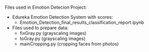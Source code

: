 Files used in Emotion Detecion Project:
- Edureka Emotion Detection System with scores: 
  - Emotion_Detection_final_results_classification_report.ipynb
- Files used to prepare data:
  -   fixGray.py (grayscaling images)
  -   toGray.py (grayscaling images)
  -   mainCropping.py (cropping faces from photos)
